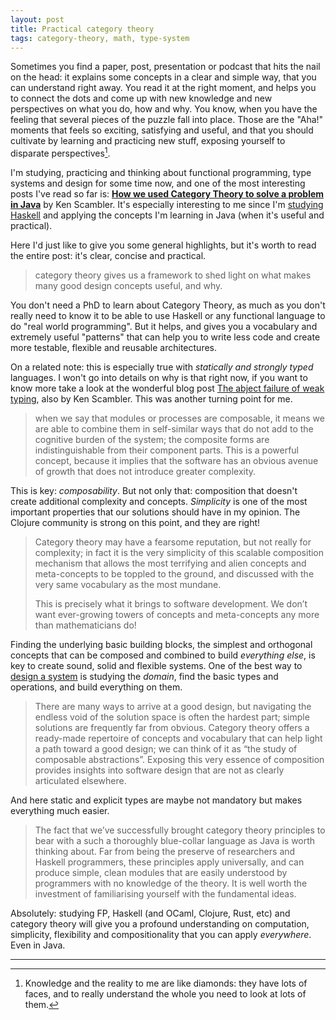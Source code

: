 ```yaml
---
layout: post
title: Practical category theory
tags: category-theory, math, type-system
---
```


Sometimes you find a paper, post, presentation or podcast that hits the nail on the head: it explains some concepts in a clear and simple way, that you can understand right away. You read it at the right moment, and helps you to connect the dots and come up with new knowledge and new perspectives on what you do, how and why. You know, when you have the feeling that several pieces of the puzzle fall into place. Those are the "Aha!" moments that feels so exciting, satisfying and useful, and that you should cultivate by learning and practicing new stuff, exposing yourself to disparate perspectives[^1].

I'm studying, practicing and thinking about functional programming, type systems and design for some time now, and one of the most interesting posts I've read so far is: **[How we used Category Theory to solve a problem in Java](http://techblog.realestate.com.au/how-we-used-category-theory-to-solve-a-problem-in-java/)** by Ken Scambler. It's especially interesting to me since I'm [studying Haskell](http://haskellbook.com/) and applying the concepts I'm learning in Java (when it's useful and practical).

Here I'd just like to give you some general highlights, but it's worth to read the entire post: it's clear, concise and practical.

> category theory gives us a framework to shed light on what makes many good design concepts useful, and why.

You don't need a PhD to learn about Category Theory, as much as you don't really need to know it to be able to use Haskell or any functional language to do "real world programming". But it helps, and gives you a vocabulary and extremely useful "patterns" that can help you to write less code and create more testable, flexible and reusable architectures. 

On a related note: this is especially true with *statically and strongly typed* languages. I won't go into details on why is that right now, if you want to know more take a look at the wonderful blog post [The abject failure of weak typing](http://techblog.realestate.com.au/the-abject-failure-of-weak-typing/), also by Ken Scambler. This was another turning point for me.

> when we say that modules or processes are composable, it means we are able to combine them in self-similar ways that do not add to the cognitive burden of the system; the composite forms are indistinguishable from their component parts. This is a powerful concept, because it implies that the software has an obvious avenue of growth that does not introduce greater complexity.

This is key: *composability*. But not only that: composition that doesn't create additional complexity and concepts. *Simplicity* is one of the most important properties that our solutions should have in my opinion. The Clojure community is strong on this point, and they are right!

> Category theory may have a fearsome reputation, but not really for complexity; in fact it is the very simplicity of this scalable composition mechanism that allows the most terrifying and alien concepts and meta-concepts to be toppled to the ground, and discussed with the very same vocabulary as the most mundane.
>
> This is precisely what it brings to software development. We don’t want ever-growing towers of concepts and meta-concepts any more than mathematicians do!

Finding the underlying basic building blocks, the simplest and orthogonal concepts that can be composed and combined to build *everything else*, is key to create sound, solid and flexible systems. One of the best way to [design a system](http://robotlolita.me/2013/04/27/the-hikikomoris-guide-to-javascript.html) is studying the *domain*, find the basic types and operations, and build everything on them.

> There are many ways to arrive at a good design, but navigating the endless void of the solution space is often the hardest part; simple solutions are frequently far from obvious. Category theory offers a ready-made repertoire of concepts and vocabulary that can help light a path toward a good design; we can think of it as “the study of composable abstractions”. Exposing this very essence of composition provides insights into software design that are not as clearly articulated elsewhere.

And here static and explicit types are maybe not mandatory but makes everything much easier.

> The fact that we’ve successfully brought category theory principles to bear with a such a thoroughly blue-collar language as Java is worth thinking about. Far from being the preserve of researchers and Haskell programmers, these principles apply universally, and can produce simple, clean modules that are easily understood by programmers with no knowledge of the theory. It is well worth the investment of familiarising yourself with the fundamental ideas.

Absolutely: studying FP, Haskell (and OCaml, Clojure, Rust, etc) and category theory will give you a profound understanding on computation, simplicity, flexibility and compositionality that you can apply *everywhere*. Even in Java. 

---

[^1]: Knowledge and the reality to me are like diamonds: they have lots of faces, and to really understand the whole you need to look at lots of them.